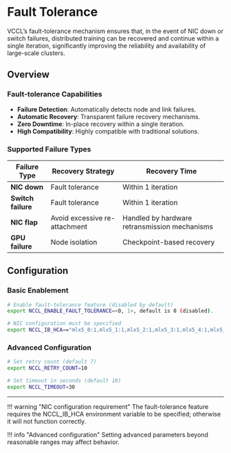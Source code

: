 # Fault Tolerance

VCCL’s fault-tolerance mechanism ensures that, in the event of NIC down or switch failures, distributed training can be recovered and continue within a single iteration, significantly improving the reliability and availability of large-scale clusters.

## Overview

### Fault-tolerance Capabilities
- **Failure Detection**: Automatically detects node and link failures.
- **Automatic Recovery**: Transparent failure recovery mechanisms.
- **Zero Downtime**: In-place recovery within a single iteration.
- **High Compatibility**: Highly compatible with traditional solutions.

### Supported Failure Types
| Failure Type | Recovery Strategy | Recovery Time |
|----------|----------|----------|
| **NIC down** | Fault tolerance | Within 1 iteration |
| **Switch failure** | Fault tolerance | Within 1 iteration |
| **NIC flap** | Avoid excessive re-attachment | Handled by hardware retransmission mechanisms|
| **GPU failure** | Node isolation | Checkpoint-based recovery |


## Configuration

### Basic Enablement
```bash
# Enable fault-tolerance feature (disabled by default)
export NCCL_ENABLE_FAULT_TOLERANCE=<0, 1>, default is 0 (disabled).

# NIC configuration must be specified
export NCCL_IB_HCA=="mlx5_0:1,mlx5_1:1,mlx5_2:1,mlx5_3:1,mlx5_4:1,mlx5_5:1,mlx5_6:1,mlx5_7:1" according to runtime environment.
```


### Advanced Configuration
```bash
# Set retry count (default 7)
export NCCL_RETRY_COUNT=10

# Set timeout in seconds (default 18)
export NCCL_TIMEOUT=30
```



---

!!! warning "NIC configuration requirement"
    The fault-tolerance feature requires the NCCL_IB_HCA environment variable to be specified; otherwise it will not function correctly.

!!! info "Advanced configuration"
    Setting advanced parameters beyond reasonable ranges may affect behavior.
